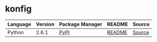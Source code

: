 # konfig

|Language|Version|Package Manager|README|Source|
|-|-|-|-|-|
|Python|2.6.1|[PyPI](https://pypi.org/project/splitit-web-python-sdk/2.6.1)|[README](https://github.com/konfig-dev/konfig/tree/main/python#readme)|[Source](https://github.com/konfig-dev/konfig/tree/main/python)|